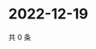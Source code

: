 # 2022-12-19

共 0 条

<!-- BEGIN WEIBO -->
<!-- 最后更新时间 Mon Dec 19 2022 05:10:59 GMT+0800 (China Standard Time) -->

<!-- END WEIBO -->
